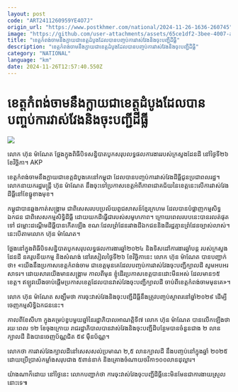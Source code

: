 ```yaml
---
layout: post
code: "ART2411260959YE4O7J"
origin_url: "https://www.postkhmer.com/national/2024-11-26-1636-260745"
image: "https://github.com/user-attachments/assets/65ce1df2-3bee-4007-a2a1-207dd7dcb8bb"
title: "ខេត្ត​កំពង់​ចាម​នឹង​ក្លាយ​ជា​ខេត្ត​ដំបូង​ដែល​បាន​បញ្ចប់​ការ​វាស់វែង​និង​ចុះ​បញ្ជី​ដីធ្លី"
description: "​​ខេត្ត​កំពង់​ចាម​នឹង​ក្លាយ​ជា​ខេត្ត​ដំបូង​ដែល​បាន​បញ្ចប់​ការ​វាស់វែង​និង​ចុះ​បញ្ជី​ដីធ្លី​"
category: "NATIONAL"
language: "km"
date: 2024-11-26T12:57:40.550Z
---
```


# ខេត្ត​កំពង់​ចាម​នឹង​ក្លាយ​ជា​ខេត្ត​ដំបូង​ដែល​បាន​បញ្ចប់​ការ​វាស់វែង​និង​ចុះ​បញ្ជី​ដីធ្លី

![](https://github.com/user-attachments/assets/4bf24b11-1fc3-437b-b7ba-181092fb939e)

លោក ហ៊ុន ម៉ាណែត ថ្លែង​ក្នុង​ពិធី​បិទ​សន្និបាត​បូក​សរុប​លទ្ធផល​ការងារ​របស់​ក្រសួង​ដែនដី នៅ​ថ្ងៃ​ទី២៦ ខែ​វិច្ឆិកា។ AKP

ខេត្ត​កំពង់​ចាម​នឹង​ក្លាយ​ជា​ខេត្ត​ដំបូង​គេ​នៅ​កម្ពុជា​ ដែល​បាន​បញ្ចប់​ការ​វាស់វែង​ដីធ្លី​ជូន​ប្រជាពលរដ្ឋ។ លោក​នាយក​រដ្ឋមន្ត្រី ហ៊ុន ម៉ាណែត នឹង​ចុះ​ទៅ​ប្រកាស​ខេត្ត​អំពី​ភាព​ជោគ​ជ័យ​នៃ​ខេត្ត​នេះ​លើ​ការ​វាស់​វែង​ដី​ធ្លី ​នៅ​ខែ​ធ្នូ​ខាង​មុខ។

កម្ពុជា​បាន​ឆ្លង​កាត់​សង្គ្រាម ជា​ពិសេស​របប​ប្រល័យ​ពូជសាសន៍​ខ្មែរ​ក្រហម ដែល​បាន​បំផ្លាញ​កម្មសិទ្ធ​ឯកជន ជា​ពិសេស​កម្មសិទ្ធិ​ដីធ្លី ដោយ​យក​ដី​ធ្វើ​ជា​របស់​សមូហភាព។ ក្រោយ​ពេល​របប​នេះ​បាន​រលត់​ផុត​ទៅ ជម្លោះ​ដណ្ដើម​ដីធ្លី​បាន​កើត​ឡើង ខណៈ​ដែល​ព្រំដែន​រវាង​ដី​ឯកជន​និង​ដី​រដ្ឋ​គ្មាន​ព្រំដែន​ច្បាស់​លាស់។ នេះ​បើ​តាម​លោក ហ៊ុន ម៉ាណែត។

ថ្លែង​នៅ​ក្នុង​ពិធី​បិទសន្និបាត​បូក​សរុប​លទ្ធផល​ការងារ​ឆ្នាំ២០២៤ និង​ទិស​ដៅ​ការងារ​ឆ្នាំ​បន្ត របស់​ក្រសួង​ដែនដី នគរូបនីយកម្ម និង​សំណង់ នៅ​រសៀល​ថ្ងៃ​ទី២៦ ខែ​វិច្ឆិកា​នេះ លោក ហ៊ុន ម៉ាណែត បាន​បញ្ជាក់​ថា៖ «យើង​នឹង​ប្រកាស​ខេត្ត​កំពង់​ចាម ជា​ខេត្ត​មុន​គេ​ដែល​បញ្ចប់​ការ​វាស់​វែង​ចុះ​បញ្ជី​ក្បាល​ដី សូម​អបអរ​សាទរ។ ដោយសារ​យើង​មាន​សង្គ្រាម កាល​ពី​មុន ខ្ញុំ​ដើរ​ប្រកាស​ខេត្ត​បាន​ដោះ​មីន​អស់ ដែល​មាន​១៥​ខេត្ត។ ឥឡូវ​យើង​ចាប់​ផ្ដើម​ប្រកាស​ខេត្ត​ដែល​បាន​វាស់​វែង​ចុះ​បញ្ជី​ក្បាល​ដី ចាប់​ពី​ខេត្ត​កំពង់​ចាម​មុន​គេ»។

លោក ហ៊ុន ម៉ាណែត សង្ឃឹម​ថា ការ​ចុះ​វាស់​វែង​និង​ចុះ​បញ្ជី​ដីធ្លី​នឹង​ត្រូវ​បញ្ចប់​ស្ថាពរ​នៅ​ឆ្នាំ​២០២៩ ដើម្បី​ចេញ​កម្មសិទ្ធិ​ឯកជន​នេះ។

កាល​ពី​ខែ​សីហា ក្នុង​គម្រប់​ខួប​មួយ​ឆ្នាំ​នៃ​រដ្ឋាភិបាល​អាណត្តិ​ទី៧ លោក ហ៊ុន ម៉ាណែត បាន​លើក​ឡើង​ថា រយៈ​ពេល ១២ ខែ​ចុង​ក្រោយ រាជរដ្ឋាភិបាល​បាន​វាស់​វែង​និង​ចុះ​បញ្ជី​ដី​បន្ថែម​បាន​ចំនួន​ជាង ២​ លាន​ក្បាល​ដី និង​បាន​ចេញ​ប័ណ្ណ​ជិត ៥៩​ ម៉ឺន​ប័ណ្ណ។

លោក​ថា ​ការ​វាស់​វែង​ក្បាល​ដី​នៅ​សេស​សល់​ប្រមាណ ២,៥​ លាន​ក្បាល​ដី នឹង​បញ្ចប់​នៅ​ក្នុង​ឆ្នាំ ២០២៥ ដោយ​ប្រើ​ប្រាស់​កម្លាំង​សរុប​ជាង​ ៥​ពាន់​នាក់ និង​គ្រោង​ចំណាយ​ថវិកា​១០០​លាន​ដុល្លារ។

យ៉ាង​ណា​ក៏​ដោយ នៅ​ថ្ងៃ​នេះ លោក​បញ្ជាក់​ថា ការ​ចុះ​វាស់វែង​ចុះ​បញ្ជី​ដីធ្លី​នេះ​មិន​មែន​ជា​ការ​ងាយ​ស្រួល​នោះ​ទេ៕